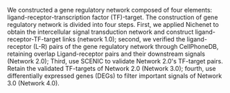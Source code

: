 We constructed a gene regulatory network composed of four elements: ligand-receptor-transcription factor (TF)-target. The construction of gene regulatory network is divided into four steps. First, we applied Nichenet to obtain the intercellular signal transduction network and construct ligand-receptor-TF-target links (network 1.0); second, we verified the ligand-receptor (L-R) pairs of the gene regulatory network through CellPhoneDB, retaining overlap Ligand-receptor pairs and their downstream signals (Network 2.0); Third, use SCENIC to validate Network 2.0's TF-target pairs. Retain the validated TF-targets of Network 2.0 (Network 3.0); fourth, use differentially expressed genes (DEGs) to filter important signals of Network 3.0 (Network 4.0).
